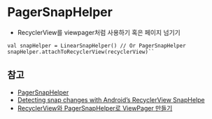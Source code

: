 # PagerSnapHelper
- RecyclerView를 viewpager처럼 사용하기 혹은 페이지 넘기기

```
val snapHelper = LinearSnapHelper() // Or PagerSnapHelper
snapHelper.attachToRecyclerView(recyclerView)``
```

## 참고
- [PagerSnapHelper](https://developer.android.com/reference/android/support/v7/widget/PagerSnapHelper)
- [Detecting snap changes with Android’s RecyclerView SnapHelpe](https://medium.com/over-engineering/-detecting-snap-changes-with-androids-recyclerview-snaphelper-9e9f5e95c424)
- [RecyclerView와 PagerSnapHelper로 ViewPager 만들기](https://www.charlezz.com/?p=1329)